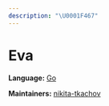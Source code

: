 ```yaml
---
description: "\U0001F467"
---
```


# Eva

**Language:** [Go](https://golang.org/)

**Maintainers:** [nikita-tkachov](https://github.com/nikita-tkachov)

